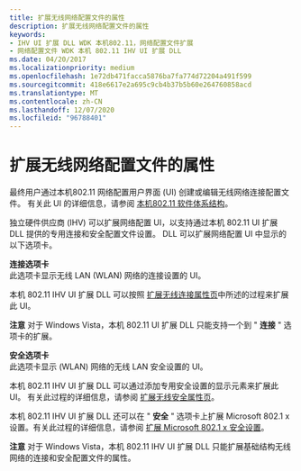 ```yaml
---
title: 扩展无线网络配置文件的属性
description: 扩展无线网络配置文件的属性
keywords:
- IHV UI 扩展 DLL WDK 本机802.11，网络配置文件扩展
- 网络配置文件 WDK 本机 802.11 IHV UI 扩展 DLL
ms.date: 04/20/2017
ms.localizationpriority: medium
ms.openlocfilehash: 1e72db471facca5876ba7fa774d72204a491f599
ms.sourcegitcommit: 418e6617e2a695c9cb4b37b5b60e264760858acd
ms.translationtype: MT
ms.contentlocale: zh-CN
ms.lasthandoff: 12/07/2020
ms.locfileid: "96788401"
---
```

# <a name="extending-the-properties-for-wireless-network-profiles"></a>扩展无线网络配置文件的属性




 

最终用户通过本机802.11 网络配置用户界面 (UI) 创建或编辑无线网络连接配置文件。 有关此 UI 的详细信息，请参阅 [本机802.11 软件体系结构](/previous-versions/windows/hardware/wireless/native-802-11-software-architecture)。

独立硬件供应商 (IHV) 可以扩展网络配置 UI，以支持通过本机 802.11 UI 扩展 DLL 提供的专用连接和安全配置文件设置。 DLL 可以扩展网络配置 UI 中显示的以下选项卡。

<a href="" id="connection-tab"></a>**连接选项卡**  
此选项卡显示无线 LAN (WLAN) 网络的连接设置的 UI。

本机 802.11 IHV UI 扩展 DLL 可以按照 [扩展无线连接属性页](extending-wireless-connection-properties.md)中所述的过程来扩展此 UI。

**注意**  对于 Windows Vista，本机 802.11 UI 扩展 DLL 只能支持一个到 " **连接** " 选项卡的扩展。

 

<a href="" id="security-tab-------"></a>**安全选项卡**   
此选项卡显示 (WLAN) 网络的无线 LAN 安全设置的 UI。

本机 802.11 IHV UI 扩展 DLL 可以通过添加专用安全设置的显示元素来扩展此 UI。 有关此过程的详细信息，请参阅 [扩展无线安全属性页](extending-wireless-security-properties.md)。

本机 802.11 IHV UI 扩展 DLL 还可以在 " **安全** " 选项卡上扩展 Microsoft 802.1 x 设置。有关此过程的详细信息，请参阅 [扩展 Microsoft 802.1 x 安全设置](extending-microsoft-802-1x-security-settings.md)。

**注意**  对于 Windows Vista，本机 802.11 IHV UI 扩展 DLL 只能扩展基础结构无线网络的连接和安全配置文件的属性。

 

 

 
